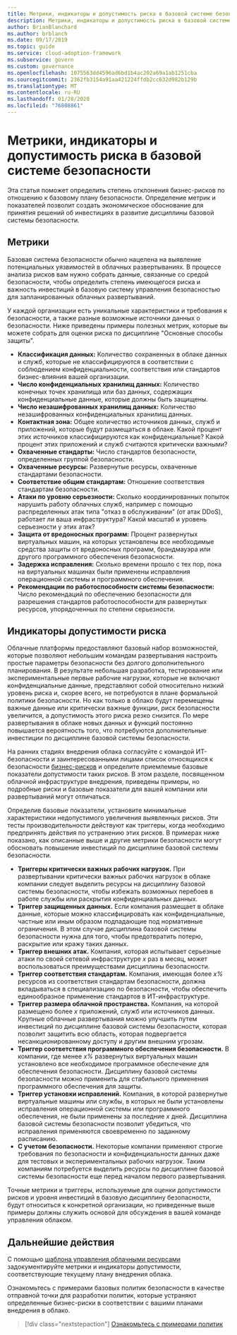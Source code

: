 ```yaml
---
title: Метрики, индикаторы и допустимость риска в базовой системе безопасности
description: Метрики, индикаторы и допустимость риска в базовой системе безопасности
author: BrianBlanchard
ms.author: brblanch
ms.date: 09/17/2019
ms.topic: guide
ms.service: cloud-adoption-framework
ms.subservice: govern
ms.custom: governance
ms.openlocfilehash: 1075563dd4596ad6bd1b4ac202a69a1ab1251cba
ms.sourcegitcommit: 2362fb3154a91aa421224ffdb2cc632d982b129b
ms.translationtype: MT
ms.contentlocale: ru-RU
ms.lasthandoff: 01/28/2020
ms.locfileid: "76808861"
---
```

# <a name="security-baseline-metrics-indicators-and-risk-tolerance"></a>Метрики, индикаторы и допустимость риска в базовой системе безопасности

Эта статья поможет определить степень отклонения бизнес-рисков по отношению к базовому плану безопасности. Определение метрик и показателей позволит создать экономическое обоснование для принятия решений об инвестициях в развитие дисциплины базовой системы безопасности.

## <a name="metrics"></a>Метрики

Базовая система безопасности обычно нацелена на выявление потенциальных уязвимостей в облачных развертываниях. В процессе анализа рисков вам нужно собрать данные, связанные со средой безопасности, чтобы определить степень имеющегося риска и важность инвестиций в базовую систему управления безопасностью для запланированных облачных развертываний.

У каждой организации есть уникальные характеристики и требования к безопасности, а также разные возможные источники данных о безопасности. Ниже приведены примеры полезных метрик, которые вы можете собрать для оценки риска по дисциплине "Основные способы защиты".

- **Классификация данных:** Количество сохраненных в облаке данных и служб, которые не классифицируются в соответствии с соблюдением конфиденциальности, соответствия или стандартов бизнес-влияния вашей организации.
- **Число конфиденциальных хранилищ данных:** Количество конечных точек хранилища или баз данных, содержащих конфиденциальные данные, которые должны быть защищены.
- **Число незашифрованных хранилищ данных:** Количество незашифрованных конфиденциальных хранилищ данных.
- **Контактная зона:** Общее количество источников данных, служб и приложений, которые будут размещаться в облаке. Какой процент этих источников классифицируются как конфиденциальные? Какой процент этих приложений и служб считаются критически важными?
- **Охваченные стандарты:** Число стандартов безопасности, определенных группой безопасности.
- **Охваченные ресурсы:** Развернутые ресурсы, охваченные стандартами безопасности.
- **Соответствие общим стандартам:** Отношение соответствия стандартам безопасности.
- **Атаки по уровню серьезности:** Сколько координированных попыток нарушить работу облачных служб, например с помощью распределенных атак типа "отказ в обслуживании" (от атак DDoS), работает ли ваша инфраструктура? Какой масштаб и уровень серьезности у этих атак?
- **Защита от вредоносных программ:** Процент развернутых виртуальных машин, на которых установлены все необходимые средства защиты от вредоносных программ, брандмауэра или другого программного обеспечения безопасности.
- **Задержка исправления:** Сколько времени прошло с тех пор, пока на виртуальных машинах были применены исправления операционной системы и программного обеспечения.
- **Рекомендации по работоспособности системы безопасности:** Число рекомендаций по обеспечению безопасности для разрешения стандартов работоспособности для развернутых ресурсов, упорядоченных по степени серьезности.

## <a name="risk-tolerance-indicators"></a>Индикаторы допустимости риска

Облачные платформы предоставляют базовый набор возможностей, которые позволяют небольшим командам развертывания настроить простые параметры безопасности без долгого дополнительного планирования. В результате небольшая разработка, тестирование или экспериментальные первые рабочие нагрузки, которые не включают конфиденциальные данные, представляют собой относительно низкий уровень риска и, скорее всего, не потребуются в плане формальной политики безопасности. Но как только в облако будут перемещены важные данные или критически важные функции, риск безопасности увеличится, а допустимость этого риска резко снизится. По мере развертывания в облаке новых данных и функций постоянно повышается вероятность того, что потребуются дополнительные инвестиции по дисциплине базовой системы безопасности.

На ранних стадиях внедрения облака согласуйте с командой ИТ-безопасности и заинтересованными лицами список относящихся к безопасности [бизнес-рисков](./business-risks.md) и определите приемлемые базовые показатели допустимости таких рисков. В этом разделе, посвященном облачной инфраструктуре внедрения, приведены примеры, но подробные риски и базовые показатели для вашей компании или развертываний могут отличаться.

Определив базовые показатели, установите минимальные характеристики недопустимого увеличения выявленных рисков. Эти тесты производительности действуют как триггеры, когда необходимо предпринять действия по устранению этих рисков. В примерах ниже показано, как описанные выше и другие метрики безопасности могут обосновать повышение инвестиций по дисциплине базовой системы безопасности.

- **Триггеры критически важных рабочих нагрузок.** При развертывании критически важных рабочих нагрузок в облаке компании следует выделить ресурсы на дисциплину базовой системы безопасности, чтобы избежать возможных перебоев в работе службы или раскрытия конфиденциальных данных.
- **Триггер защищенных данных.** Если компания размещает в облаке данные, которые можно классифицировать как конфиденциальные, частные или иным образом подпадающие под нормативные ограничения. В этом случае дисциплина базовой системы безопасности нужна для того, чтобы предотвратить потерю, раскрытие или кражу таких данных.
- **Триггер внешних атак.** Компания, которая испытывает серьезные атаки по своей сетевой инфраструктуре _x_ раз в месяц, может воспользоваться преимуществами дисциплины безопасности.
- **Триггер соответствия стандартам.** Компания, имеющая более _x%_ ресурсов из соответствия стандартам безопасности, должна вкладываться в специализацию по безопасности, чтобы обеспечить единообразное применение стандартов в ИТ-инфраструктуре.
- **Триггер размера облачной пространства.** Компания, на которой размещено более _x_ приложений, служб или источников данных. Крупные облачные развертывания можно улучшить путем инвестиций по дисциплине базовой системы безопасности, которая позволит защитить всю область, которая подвергается несанкционированному доступу и другим внешним угрозам.
- **Триггер соответствия программного обеспечения безопасности.** В компании, где менее _x%_ развернутых виртуальных машин установлено все необходимое программное обеспечение для обеспечения безопасности. Дисциплину базовой системы безопасности можно применить для стабильного применения программного обеспечения для защиты.
- **Триггер установки исправлений.** Компания, в которой развернутые виртуальные машины или службы, в которых не были установлены исправления операционной системы или программного обеспечения, не были применены за последние _x_ дней. Дисциплина базовой системы безопасности позволит убедиться, что исправления применяются своевременно по заданному расписанию.
- **С учетом безопасности.** Некоторые компании применяют строгие требования по безопасности и конфиденциальности данных даже для тестовых и экспериментальных рабочих нагрузок. Таким компаниям потребуется выделить ресурсы по дисциплине базовой системы безопасности еще перед началом первого развертывания.

Точные метрики и триггеры, используемые для оценки допустимости рисков и уровня инвестиций в базовую дисциплину безопасности, будут относиться к конкретной организации, но приведенные выше примеры должны служить основой для обсуждения в вашей команде управления облаком.

## <a name="next-steps"></a>Дальнейшие действия

С помощью [шаблона управления облачными ресурсами](./template.md) задокументируйте метрики и индикаторы допустимости, соответствующие текущему плану внедрения облака.

Ознакомьтесь с примерами базовых политик безопасности в качестве отправной точки для разработки политик, которые устраняют определенные бизнес-риски в соответствии с вашими планами внедрения в облако.

> [!div class="nextstepaction"]
> [Ознакомьтесь с примерами политик](./policy-statements.md)
